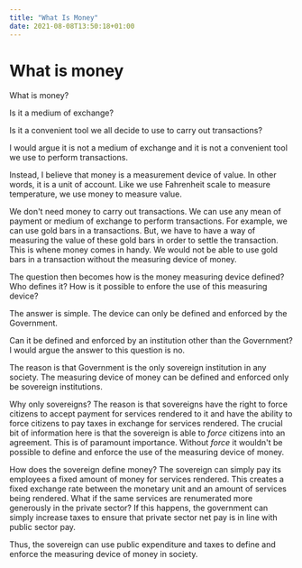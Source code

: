```yaml
---
title: "What Is Money"
date: 2021-08-08T13:50:18+01:00
---
```


# What is money

What is money?

Is it a medium of exchange?

Is it a convenient tool we all decide to use to carry out transactions?

I would argue it is not a medium of exchange and it is not a convenient tool we use to perform transactions.

Instead, I believe that money is a measurement device of value. In other words, it is a unit of account. Like we use Fahrenheit scale to measure temperature, we use money to measure value.

We don't need money to carry out transactions. We can use any mean of payment or medium of exchange to perform transactions. For example, we can use gold bars in a transactions. But, we have to have a way of measuring the value of these gold bars in order to settle the transaction. This is whene money comes in handy. We would not be able to use gold bars in a transaction without the measuring device of money.

The question then becomes how is the money measuring device defined? Who defines it? How is it possible to enfore the use of this measuring device?

The answer is simple. The device can only be defined and enforced by the Government.

Can it be defined and enforced by an institution other than the Government? I would argue the answer to this question is no.

The reason is that Government is the only sovereign institution in any society. The measuring device of money can be defined and enforced only be sovereign institutions.

Why only sovereigns? The reason is that sovereigns have the right to force citizens to accept payment for services rendered to it and have the ability to force citizens to pay taxes in exchange for services rendered. The crucial bit of information here is that the sovereign is able to *force* citizens into an agreement. This is of paramount importance. Without *force* it wouldn't be possible to define and enforce the use of the measuring device of money. 

How does the sovereign define money? The sovereign can simply pay its employees a fixed amount of money for services rendered. This creates a fixed exchange rate between the monetary unit and an amount of services being rendered. What if the same services are renumerated more generously in the private sector? If this happens, the government can simply increase taxes to ensure that private sector net pay is in line with public sector pay.

Thus, the sovereign can use public expenditure and taxes to define and enforce the measuring device of money in society.
